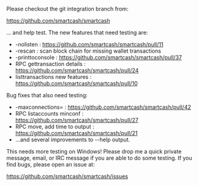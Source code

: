 Please checkout the git integration branch from:

https://github.com/smartcash/smartcash

... and help test.  The new features that need testing are:

* -nolisten : https://github.com/smartcash/smartcash/pull/11
* -rescan : scan block chain for missing wallet transactions
* -printtoconsole : https://github.com/smartcash/smartcash/pull/37
* RPC gettransaction details : https://github.com/smartcash/smartcash/pull/24
* listtransactions new features : https://github.com/smartcash/smartcash/pull/10

Bug fixes that also need testing:

* -maxconnections= : https://github.com/smartcash/smartcash/pull/42
* RPC listaccounts minconf : https://github.com/smartcash/smartcash/pull/27
* RPC move, add time to output : https://github.com/smartcash/smartcash/pull/21
* ...and several improvements to --help output.

This needs more testing on Windows!  Please drop me a quick private message, email, or IRC message if you are able to do some testing.  If you find bugs, please open an issue at:

https://github.com/smartcash/smartcash/issues
